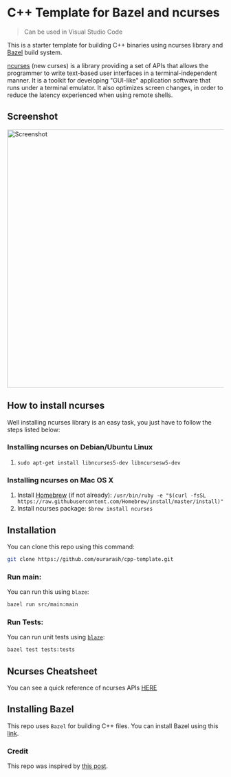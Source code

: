 # C++ Template for Bazel and ncurses

> Can be used in Visual Studio Code

This is a starter template for building C++ binaries using ncurses library and [Bazel](https://www.bazel.build/) build system.

[ncurses](https://www.gnu.org/software/ncurses/) (new curses) is a  library providing a set of APIs that allows the programmer to write text-based user interfaces in a terminal-independent manner. It is a toolkit for developing "GUI-like" application software that runs under a terminal emulator. It also optimizes screen changes, in order to reduce the latency experienced when using remote shells.

## Screenshot

<img alt="Screenshot" src="screenshot" width="600">


## How to install ncurses
Well installing ncurses library is an easy task, you just have to follow the steps listed below:

### Installing ncurses on Debian/Ubuntu Linux
1. `sudo apt-get install libncurses5-dev libncursesw5-dev`

### Installing ncurses on Mac OS X
1. Install [Homebrew](http://brew.sh/) (if not already):
`/usr/bin/ruby -e "$(curl -fsSL https://raw.githubusercontent.com/Homebrew/install/master/install)"`
2. Install ncurses package: `$brew install ncurses`


## Installation

You can clone this repo using this command:

```bash
git clone https://github.com/ourarash/cpp-template.git
```

### Run main:

You can run this using `blaze`:

```bash
bazel run src/main:main
```

### Run Tests:

You can run unit tests using [`blaze`](installing-bazel):

```bash
bazel test tests:tests
```
## Ncurses Cheatsheet
You can see a quick reference of ncurses APIs [HERE](https://github.com/ourarash/ncurses_bazel/blob/master/cheatsheet.md)

## Installing Bazel

This repo uses `Bazel` for building C++ files.
You can install Bazel using this [link](https://docs.bazel.build/versions/master/install.html).

### Credit

This repo was inspired by [this post](https://www.ratanparai.com/c++/writing-unit-tests-with-bazel/).
